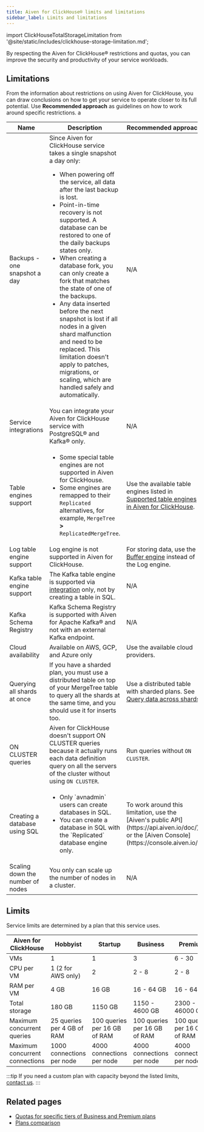 ```yaml
---
title: Aiven for ClickHouse® limits and limitations
sidebar_label: Limits and limitations
---
```


import ClickHouseTotalStorageLimitation from '@site/static/includes/clickhouse-storage-limitation.md';

By respecting the Aiven for ClickHouse® restrictions and quotas, you can improve the security and productivity of your service workloads.

## Limitations

From the information about restrictions on using Aiven for ClickHouse,
you can draw conclusions on how to get your service to operate
closer to its full potential. Use **Recommended approach** as guidelines
on how to work around specific restrictions.
a
<table>
  <thead>
    <tr>
      <th>Name</th>
      <th>Description</th>
      <th>Recommended approach</th>
    </tr>
  </thead>
  <tbody>
    <tr>
      <td>Backups - one snapshot a day</td>
      <td>
        Since Aiven for ClickHouse service takes a single snapshot a day only:
        <ul>
          <li>When powering off the service, all data after the last backup is lost.</li>
          <li>Point-in-time recovery is not supported. A database can be restored to
            one of the daily backups states only.</li>
          <li>When creating a database fork,
            you can only create a fork that matches the state of one of the backups.</li>
          <li>Any data inserted before the next snapshot is lost if all nodes in a
            given shard malfunction and need to be replaced. This limitation doesn't
            apply to patches, migrations, or scaling, which are handled safely and
            automatically.</li>
        </ul>
      </td>
      <td>N/A</td>
    </tr>
    <tr>
      <td>Service integrations</td>
      <td>
          You can integrate your Aiven for ClickHouse service with PostgreSQL®
          and Kafka® only.
      </td>
      <td>N/A</td>
    </tr>
    <tr>
      <td>Table engines support</td>
      <td>
        <ul>
          <li>
              Some special table engines are not supported in
              Aiven for ClickHouse.
          </li>
          <li>
              Some engines are remapped to their
              <code>Replicated</code> alternatives, for example,
              <code>MergeTree</code> <strong>&gt;</strong>
              <code>ReplicatedMergeTree</code>.
          </li>
        </ul>
      </td>
      <td>
          Use the available table engines listed in
          <a href="/docs/products/clickhouse/reference/supported-table-engines"><span>Supported table engines in Aiven for ClickHouse</span></a>.
      </td>
    </tr>
    <tr>
      <td>Log table engine support</td>
      <td>
        Log engine is not supported in Aiven for ClickHouse.
      </td>
      <td>
          For storing data, use the
          <a href="https://clickhouse.com/docs/en/engines/table-engines/special/buffer/">Buffer engine</a>
          instead of the Log engine.
      </td>
    </tr>
    <tr>
      <td>Kafka table engine support</td>
      <td>
          The Kafka table engine is supported via
          <a href="/docs/products/clickhouse/howto/integrate-kafka">integration</a> only,
          not by creating a table in SQL.
      </td>
      <td>N/A</td>
    </tr>
    <tr>
      <td>Kafka Schema Registry</td>
      <td>
          Kafka Schema Registry is supported with Aiven for Apache Kafka® and not with an
          external Kafka endpoint.
      </td>
      <td>N/A</td>
    </tr>
    <tr>
      <td>Cloud availability</td>
      <td>Available on AWS, GCP, and Azure only</td>
      <td>Use the available cloud providers.</td>
    </tr>
    <tr>
      <td>Querying all shards at once</td>
      <td>
          If you have a sharded plan, you must use a distributed table on top of
          your MergeTree table to query all the shards at the same time, and you
          should use it for inserts too.
      </td>
      <td>
          Use a distributed table with sharded plans. See
          <a href="/docs/products/clickhouse/howto/use-shards-with-distributed-table">Query data across shards</a>.
      </td>
    </tr>
    <tr>
      <td>ON CLUSTER queries</td>
      <td>
          Aiven for ClickHouse doesn't support ON CLUSTER queries because it
          actually runs each data definition query on all the servers of the
          cluster without using <code>ON CLUSTER</code>.
      </td>
      <td>
          Run queries without <code>ON CLUSTER</code >.
      </td>
    </tr>
    <tr>
      <td>Creating a database using SQL</td>
      <td>
        <ul>
          <li>Only `avnadmin` users can create databases in SQL.</li>
          <li>You can create a database in SQL with the `Replicated` database engine only.</li>
        </ul>
      </td>
      <td>
        To work around this limitation, use the [Aiven's public API](https://api.aiven.io/doc/)
        or the [Aiven Console](https://console.aiven.io/).
      </td>
    </tr>
    <tr>
      <td>Scaling down the number of nodes</td>
      <td>You only can scale up the number of nodes in a cluster.</td>
      <td>N/A</td>
    </tr>
  </tbody>
</table>

## Limits

Service limits are determined by a plan that this service uses.

| Aiven for ClickHouse           | Hobbyist                   | Startup                      | Business                     | Premium                      |
| ------------------------------ | -------------------------- | ---------------------------- | ---------------------------- | ---------------------------- |
| VMs                            | 1                          | 1                            | 3                            | 6 - 30                       |
| CPU per VM                     | 1 (2 for AWS only)         | 2                            | 2 - 8                        | 2 - 8                        |
| RAM per VM                     | 4 GB                       | 16 GB                        | 16 - 64 GB                   | 16 - 64 GB                   |
| Total storage                  | 180 GB                     | 1150 GB                      | 1150 - 4600 GB               | 2300 - 46000 GB              |
| Maximum concurrent queries     | 25 queries per 4 GB of RAM | 100 queries per 16 GB of RAM | 100 queries per 16 GB of RAM | 100 queries per 16 GB of RAM |
| Maximum concurrent connections | 1000 connections per node  | 4000 connections per node    | 4000 connections per node    | 4000 connections per node    |

<ClickHouseTotalStorageLimitation />

:::tip
If you need a custom plan with capacity beyond the listed limits,
[contact us](https://aiven.io/contact?department=1306714).
:::

## Related pages

-   [Quotas for specific tiers of Business and Premium plans](https://aiven.io/pricing?tab=plan-pricing&product=clickhouse)
-   [Plans comparison](https://aiven.io/pricing?tab=plan-comparison&product=clickhouse)
